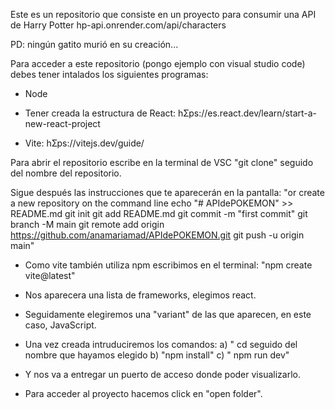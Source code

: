 Este es un repositorio que consiste en un proyecto para consumir una API de Harry Potter
hp-api.onrender.com/api/characters

PD: ningún gatito murió en su creación...


Para acceder a este repositorio (pongo ejemplo con visual studio code) debes tener intalados los siguientes programas: 

- Node

- Tener creada la estructura de React:
hƩps://es.react.dev/learn/start-a-new-react-project

- Vite:
hƩps://vitejs.dev/guide/


Para abrir el repositorio escribe en la terminal de VSC "git clone" seguido del nombre del repositorio.

Sigue después las instrucciones que te aparecerán en la pantalla:
"or create a new repository on the command line
echo "# APIdePOKEMON" >> README.md
git init
git add README.md
git commit -m "first commit"
git branch -M main
git remote add origin https://github.com/anamariamad/APIdePOKEMON.git
git push -u origin main"

- Como vite también utiliza npm escribimos en el terminal: "npm create vite@latest"

- Nos aparecera una lista de frameworks, elegimos react.

- Seguidamente elegiremos una "variant" de las que aparecen, en este caso, JavaScript.

- Una vez creada intruduciremos los comandos:
  a) " cd seguido del nombre que hayamos elegido
  b) "npm install"
  c) " npm run dev"

- Y nos va a entregar un puerto de acceso donde poder visualizarlo.

- Para acceder al proyecto hacemos click en "open folder".


